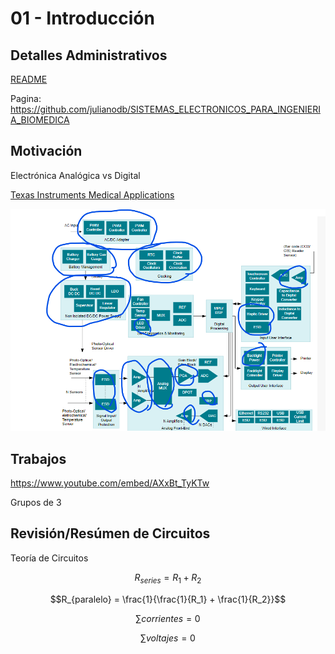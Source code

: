 # 01 - Introducción

## Detalles Administrativos

[README](README.md)

Pagina: https://github.com/julianodb/SISTEMAS_ELECTRONICOS_PARA_INGENIERIA_BIOMEDICA

## Motivación

Electrónica Analógica vs Digital

[Texas Instruments Medical Applications](https://www.ti.com/applications/industrial/medical/overview.html)

![motiv](/img/01_aplicaciones.png "motiv")

## Trabajos

https://www.youtube.com/embed/AXxBt_TyKTw

Grupos de 3

## Revisión/Resúmen de Circuitos

Teoría de Circuitos

$$R_{series} = R_1 + R_2$$

$$R_{paralelo} = \frac{1}{\frac{1}{R_1} + \frac{1}{R_2}}$$

$$\sum{corrientes} = 0$$

$$\sum{voltajes} = 0$$
